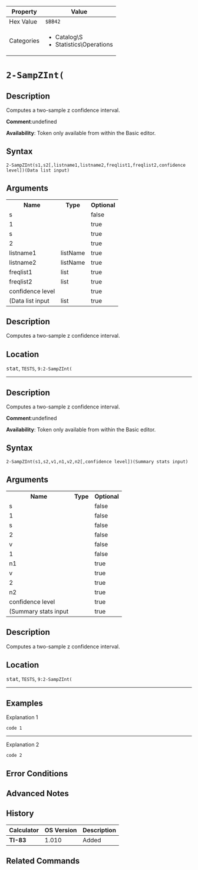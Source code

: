 | Property      | Value |
|---------------|-------|
| Hex Value     | `$BB42`|
| Categories    | <ul><li>Catalog\S</li><li>Statistics\Operations</li></ul> |

# `2-SampZInt(`

## Description
Computes a two-sample z confidence interval.

<b>Comment</b>:undefined

<b>Availability</b>: Token only available from within the Basic editor.

## Syntax
`2-SampZInt(s1,s2[,listname1,listname2,freqlist1,freqlist2,confidence level])(Data list input)`

## Arguments
<table>
<tr><th>Name</th><th>Type</th><th>Optional</th></tr>

<tr><td>s</td><td></td><td>false</td></tr>

<tr><td>1</td><td></td><td>true</td></tr>

<tr><td>s</td><td></td><td>true</td></tr>

<tr><td>2</td><td></td><td>true</td></tr>

<tr><td>listname1</td><td>listName</td><td>true</td></tr>

<tr><td>listname2</td><td>listName</td><td>true</td></tr>

<tr><td>freqlist1</td><td>list</td><td>true</td></tr>

<tr><td>freqlist2</td><td>list</td><td>true</td></tr>

<tr><td>confidence level</td><td></td><td>true</td></tr>

<tr><td>(Data list input</td><td>list</td><td>true</td></tr>

</table>

## Description
Computes a two-sample z confidence interval.

## Location
<kbd>stat</kbd>, `TESTS`, `9:2-SampZInt(`
<hr>

## Description
Computes a two-sample z confidence interval.

<b>Comment</b>:undefined

<b>Availability</b>: Token only available from within the Basic editor.

## Syntax
`2-SampZInt(s1,s2,v1,n1,v2,n2[,confidence level])(Summary stats input)`

## Arguments
<table>
<tr><th>Name</th><th>Type</th><th>Optional</th></tr>

<tr><td>s</td><td></td><td>false</td></tr>

<tr><td>1</td><td></td><td>false</td></tr>

<tr><td>s</td><td></td><td>false</td></tr>

<tr><td>2</td><td></td><td>false</td></tr>

<tr><td>v</td><td></td><td>false</td></tr>

<tr><td>1</td><td></td><td>false</td></tr>

<tr><td>n1</td><td></td><td>true</td></tr>

<tr><td>v</td><td></td><td>true</td></tr>

<tr><td>2</td><td></td><td>true</td></tr>

<tr><td>n2</td><td></td><td>true</td></tr>

<tr><td>confidence level</td><td></td><td>true</td></tr>

<tr><td>(Summary stats input</td><td></td><td>true</td></tr>

</table>

## Description
Computes a two-sample z confidence interval.

## Location
<kbd>stat</kbd>, `TESTS`, `9:2-SampZInt(`
<hr>

## Examples

Explanation 1
```ti-basic
code 1
```
---
Explanation 2
```ti-basic
code 2
```

## Error Conditions


## Advanced Notes


## History
| Calculator | OS Version | Description |
|------------|------------|-------------|
| <b>TI-83</b> | 1.010 | Added

## Related Commands

    